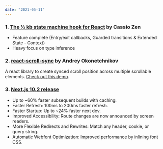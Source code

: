 ```yaml
---
date: "2021-05-11"
---
```


### 1. [The ½ kb state machine hook for React](https://github.com/cassiozen/useStateMachine) by Cassio Zen


- Feature complete (Entry/exit callbacks, Guarded transitions & Extended State - Context)
- Heavy focus on type inference


### 2. [react-scroll-sync](https://github.com/okonet/react-scroll-sync) by Andrey Okonetchnikov

A react library to create synced scroll position across multiple scrollable elements. [Check out this demo](https://react-sync-scroll.netlify.app/#!/ScrollSyncPane/5).



### 3. [Next.js 10.2 release](https://nextjs.org/blog/next-10-2)

- Up to ~60% faster subsequent builds with caching.
- Faster Refresh: 100ms to 200ms faster refresh.
- Faster Startup: Up to ~24% faster next dev.
- Improved Accessibility: Route changes are now announced by screen readers.
- More Flexible Redirects and Rewrites: Match any header, cookie, or query string.
- Automatic Webfont Optimization: Improved performance by inlining font CSS.

